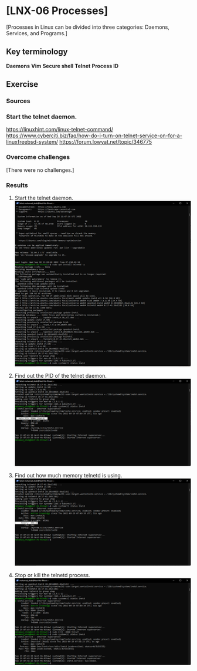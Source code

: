 # [LNX-06 Processes]
[Processes in Linux can be divided into three categories: Daemons, Services, and Programs.]

## Key terminology
**Daemons**
**Vim**
**Secure shell**
**Telnet**
**Process ID**

## Exercise
### Sources

### Start the telnet daemon.
https://linuxhint.com/linux-telnet-command/
https://www.cyberciti.biz/faq/how-do-i-turn-on-telnet-service-on-for-a-linuxfreebsd-system/
https://forum.lowyat.net/topic/346775



### Overcome challenges
[There were no challenges.]

### Results

1. Start the telnet daemon.
![Start the telnet daemon.](https://github.com/Techgrounds-Cloud-9/cloud-9-EhabRihawi985/blob/main/00_includes/LNX-06%20Processes/LNX06-01.png)

2. Find out the PID of the telnet daemon.
![Find out the PID of the telnet daemon.](https://github.com/Techgrounds-Cloud-9/cloud-9-EhabRihawi985/blob/main/00_includes/LNX-06%20Processes/LNX06-02.png)

3. Find out how much memory telnetd is using.
![Find out how much memory telnetd is using.](https://github.com/Techgrounds-Cloud-9/cloud-9-EhabRihawi985/blob/main/00_includes/LNX-06%20Processes/LNX06-03.png)

4. Stop or kill the telnetd process.
![Stop or kill the telnetd process.](https://github.com/Techgrounds-Cloud-9/cloud-9-EhabRihawi985/blob/main/00_includes/LNX-06%20Processes/LNX06-04.png)